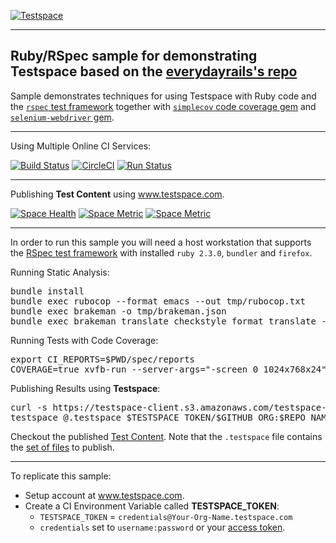 [![Testspace](http://www.testspace.com/img/Testspace.png)](http://www.testspace.com)

***

## Ruby/RSpec sample for demonstrating Testspace based on the [everydayrails's  repo](https://github.com/everydayrails/rails-4-1-rspec-3-0)

Sample demonstrates techniques for using Testspace with Ruby code and the [`rspec` test framework](http://rspec.info/) together with [`simplecov` code coverage gem](https://github.com/colszowka/simplecov) and [`selenium-webdriver` gem](https://rubygems.org/gems/selenium-webdriver/).

***
Using Multiple Online CI Services:

[![Build Status](https://travis-ci.org/testspace-samples/ruby.rspec.svg?branch=master)](https://travis-ci.org/testspace-samples/ruby.rspec)
[![CircleCI](https://circleci.com/gh/testspace-samples/ruby.rspec.svg?style=svg)](https://circleci.com/gh/testspace-samples/ruby.rspec)
[![Run Status](https://api.shippable.com/projects/5710e82e2a8192902e1c2199/badge?branch=master)](https://app.shippable.com/projects/5710e82e2a8192902e1c2199)


***
Publishing **Test Content** using www.testspace.com.

[![Space Health](https://samples.testspace.com/projects/158/spaces/726/badge)](https://samples.testspace.com/projects/158/spaces/726 "Test Cases")
[![Space Metric](https://samples.testspace.com/projects/158/spaces/726/metrics/658/badge)](https://samples.testspace.com/spaces/726/schema/Code%20Coverage "Code Coverage (lines)")
[![Space Metric](https://samples.testspace.com/projects/158/spaces/726/metrics/659/badge)](https://samples.testspace.com/spaces/726/schema/Static%20Analysis "Static Analysis (issues)")

***

In order to run this sample you will need a host workstation that supports the [RSpec test framework](http://rspec.info/) with installed `ruby 2.3.0`, `bundler` and `firefox`.

Running Static Analysis:

<pre>
bundle install
bundle exec rubocop --format emacs --out tmp/rubocop.txt
bundle exec brakeman -o tmp/brakeman.json
bundle exec brakeman_translate_checkstyle_format translate --file="tmp/brakeman.json" > tmp/brakeman_checkstyle.xml
</pre> 

Running Tests with Code Coverage:

<pre>
export CI_REPORTS=$PWD/spec/reports
COVERAGE=true xvfb-run --server-args="-screen 0 1024x768x24" bundle exec rake ci:setup:rspec spec
</pre>

Publishing Results using **Testspace**: 

<pre>
curl -s https://testspace-client.s3.amazonaws.com/testspace-linux.tgz | sudo tar -zxvf- -C /usr/local/bin
testspace @.testspace $TESTSPACE_TOKEN/$GITHUB_ORG:$REPO_NAME/$BRANCH_NAME#Build_Number
</pre> 


Checkout the published [Test Content](https://samples.testspace.com/projects/testspace-samples:ruby.rspec). Note that the `.testspace` file contains the [set of files](http://help.testspace.com/how-to:publish-content#publishing-via-content-list-file) to publish. 


***

To replicate this sample: 
  - Setup account at www.testspace.com.
  - Create a CI Environment Variable called **TESTSPACE_TOKEN**:
    -  `TESTSPACE_TOKEN` = `credentials@Your-Org-Name.testspace.com`
    - `credentials` set to `username:password` or your [access token](http://help.testspace.com/reference:client-reference#login-credentials).
